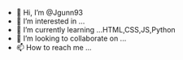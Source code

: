 - 👋 Hi, I’m @Jgunn93
- 👀 I’m interested in ...
- 🌱 I’m currently learning ...HTML,CSS,JS,Python
- 💞️ I’m looking to collaborate on ...
- 📫 How to reach me ...

<!---
Jgunn93/Jgunn93 is a ✨ special ✨ repository because its `README.md` (this file) appears on your GitHub profile.
You can click the Preview link to take a look at your changes.
--->
